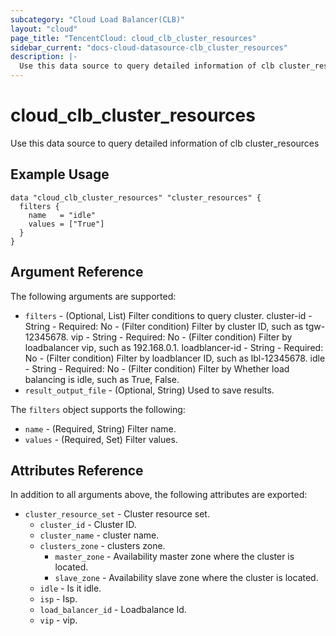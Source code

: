 ```yaml
---
subcategory: "Cloud Load Balancer(CLB)"
layout: "cloud"
page_title: "TencentCloud: cloud_clb_cluster_resources"
sidebar_current: "docs-cloud-datasource-clb_cluster_resources"
description: |-
  Use this data source to query detailed information of clb cluster_resources
---
```


# cloud_clb_cluster_resources

Use this data source to query detailed information of clb cluster_resources

## Example Usage

```hcl
data "cloud_clb_cluster_resources" "cluster_resources" {
  filters {
    name   = "idle"
    values = ["True"]
  }
}
```

## Argument Reference

The following arguments are supported:

* `filters` - (Optional, List) Filter conditions to query cluster. cluster-id - String - Required: No - (Filter condition) Filter by cluster ID, such as tgw-12345678. vip - String - Required: No - (Filter condition) Filter by loadbalancer vip, such as 192.168.0.1. loadblancer-id - String - Required: No - (Filter condition) Filter by loadblancer ID, such as lbl-12345678. idle - String - Required: No - (Filter condition) Filter by Whether load balancing is idle, such as True, False.
* `result_output_file` - (Optional, String) Used to save results.

The `filters` object supports the following:

* `name` - (Required, String) Filter name.
* `values` - (Required, Set) Filter values.

## Attributes Reference

In addition to all arguments above, the following attributes are exported:

* `cluster_resource_set` - Cluster resource set.
  * `cluster_id` - Cluster ID.
  * `cluster_name` - cluster name.
  * `clusters_zone` - clusters zone.
    * `master_zone` - Availability master zone where the cluster is located.
    * `slave_zone` - Availability slave zone where the cluster is located.
  * `idle` - Is it idle.
  * `isp` - Isp.
  * `load_balancer_id` - Loadbalance Id.
  * `vip` - vip.


